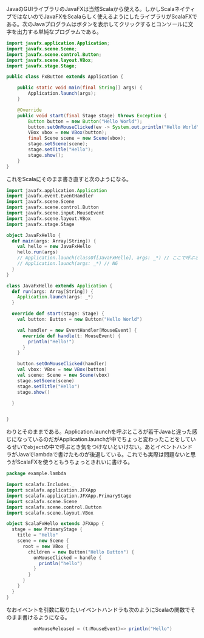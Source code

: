 JavaのGUIライブラリのJavaFXは当然Scalaから使える。しかしScalaネイティブではないのでJavaFXをScalaらしく使えるようにしたライブラリがScalaFXである。次のJavaプログラムはボタンを表示してクリックするとコンソールに文字を出力する単純なプログラムである。


```java
import javafx.application.Application;
import javafx.scene.Scene;
import javafx.scene.control.Button;
import javafx.scene.layout.VBox;
import javafx.stage.Stage;

public class FxButton extends Application {

    public static void main(final String[] args) {
        Application.launch(args);
    }

    @Override
    public void start(final Stage stage) throws Exception {
        Button button = new Button("Hello World");
        button.setOnMouseClicked(ev -> System.out.println("Hello World"));
        VBox vbox = new VBox(button);
        final Scene scene = new Scene(vbox);
        stage.setScene(scene);
        stage.setTitle("Hello");
        stage.show();
    }
}
```

これをScalaにそのまま書き直すと次のようになる。

```scala
import javafx.application.Application
import javafx.event.EventHandler
import javafx.scene.Scene
import javafx.scene.control.Button
import javafx.scene.input.MouseEvent
import javafx.scene.layout.VBox
import javafx.stage.Stage

object JavaFxHello {
  def main(args: Array[String]) {
    val hello = new JavaFxHello
    hello.run(args)
    // Application.launch(classOf[JavaFxHello], args: _*) // ここで呼ぶときはこちらを使う
    // Application.launch(args: _*) // NG
  }
}

class JavaFxHello extends Application {
  def run(args: Array[String]) {
    Application.launch(args: _*)
  }

  override def start(stage: Stage) {
    val button: Button = new Button("Hello World")

    val handler = new EventHandler[MouseEvent] {
      override def handle(t: MouseEvent) {
        println("Hello!")
      }
    }

    button.setOnMouseClicked(handler)
    val vbox: VBox = new VBox(button)
    val scene: Scene = new Scene(vbox)
    stage.setScene(scene)
    stage.setTitle("Hello")
    stage.show()

  }


}
```

わりとそのままである。Application.launchを呼ぶところが若干Javaと違った感じになっているのだがApplication.launchが中でちょっと変わったことをしているせいで`object`の中で呼ぶとき気をつけないといけない。あとイベントハンドラがJavaでlambdaで書けたものが後退している。これでも実際は問題ないと思うがScalaFXを使うともうちょっときれいに書ける。

```scala
package example.lambda

import scalafx.Includes._
import scalafx.application.JFXApp
import scalafx.application.JFXApp.PrimaryStage
import scalafx.scene.Scene
import scalafx.scene.control.Button
import scalafx.scene.layout.VBox

object ScalaFxHello extends JFXApp {
  stage = new PrimaryStage {
    title = "Hello"
    scene = new Scene {
      root = new VBox {
        children = new Button("Hello Button") {
          onMouseClicked = handle {
            println("hello")
          }
        }
      }
    }
  }
}
```

なおイベントを引数に取りたいイベントハンドラも次のようにScalaの関数でそのまま書けるようになる。

```scala
          onMouseReleased = (t:MouseEvent)=> println("Hello")
```
